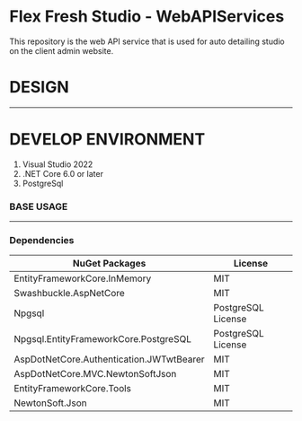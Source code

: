 # Flex Fresh Studio - WebAPIServices

This repository is the web API service that is used for auto detailing studio on the client admin website.

# DESIGN
-----
# DEVELOP ENVIRONMENT
1. Visual Studio 2022
2. .NET Core 6.0 or later
3. PostgreSql

### BASE USAGE
-----

### Dependencies

| NuGet Packages | License |
| --- | --- |
| EntityFrameworkCore.InMemory | MIT |
| Swashbuckle.AspNetCore | MIT |
| Npgsql | PostgreSQL License |
| Npgsql.EntityFrameworkCore.PostgreSQL | PostgreSQL License |
| AspDotNetCore.Authentication.JWTwtBearer | MIT |
| AspDotNetCore.MVC.NewtonSoftJson | MIT |
| EntityFrameworkCore.Tools | MIT |
| NewtonSoft.Json | MIT |
